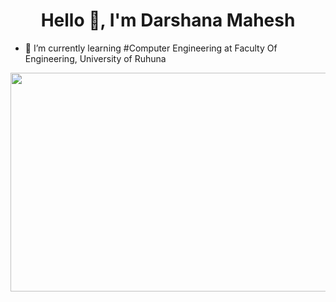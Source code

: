 <h1 align="center">Hello 👋, I'm Darshana Mahesh</h1>

- 🌱 I’m currently learning #Computer Engineering at Faculty Of Engineering, University of Ruhuna


<div align="center">
  <img src="https://i.pinimg.com/originals/81/17/8b/81178b47a8598f0c81c4799f2cdd4057.gif" width="700" height="350">
</div>
